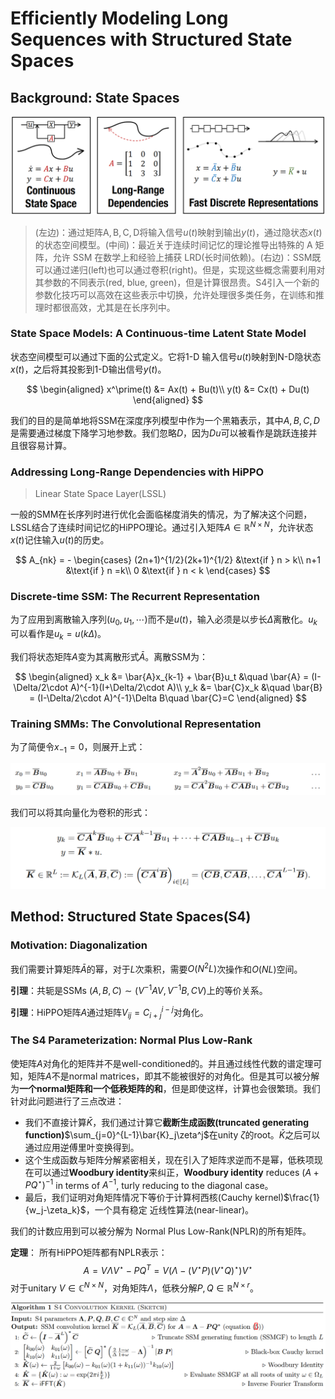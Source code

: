# Efficiently Modeling Long Sequences with Structured State Spaces

## Background: State Spaces

![1](1.png)

> (左边)：通过矩阵$\mathrm{A,B,C,D}$将输入信号$u(t)$映射到输出$y(t)$，通过隐状态$x(t)$的状态空间模型。(中间)：最近关于连续时间记忆的理论推导出特殊的 A 矩阵，允许 SSM 在数学上和经验上捕获 LRD(长时间依赖)。(右边)：SSM既可以通过递归(left)也可以通过卷积(right)。但是，实现这些概念需要利用对其参数的不同表示(red, blue, green)，但是计算很昂贵。S4引入一个新的参数化技巧可以高效在这些表示中切换，允许处理很多类任务，在训练和推理时都很高效，尤其是在长序列中。

### State Space Models: A Continuous-time Latent State Model

状态空间模型可以通过下面的公式定义。它将1-D 输入信号$u(t)$映射到N-D隐状态$x(t)$，之后将其投影到1-D输出信号$y(t)$。

$$
\begin{aligned}
    x^\prime(t) &= Ax(t) + Bu(t)\\
    y(t) &= Cx(t) + Du(t)
\end{aligned}
$$

我们的目的是简单地将SSM在深度序列模型中作为一个黑箱表示，其中$A,B,C,D$是需要通过梯度下降学习地参数。我们忽略$D$，因为$Du$可以被看作是跳跃连接并且很容易计算。

### Addressing Long-Range Dependencies with HiPPO

> Linear State Space Layer(LSSL)

一般的SMM在长序列时进行优化会面临梯度消失的情况，为了解决这个问题，LSSL结合了连续时间记忆的HiPPO理论。通过引入矩阵$A \in \mathbb{R}^{N\times N}$，允许状态$x(t)$记住输入$u(t)$的历史。

$$
A_{nk} = - \begin{cases}
    (2n+1)^{1/2}(2k+1)^{1/2} &\text{if } n > k\\
    n+1 &\text{if } n =k\\
    0 &\text{if } n < k
\end{cases}
$$

### Discrete-time SSM: The Recurrent Representation

为了应用到离散输入序列$(u_0,u_1,\cdots)$而不是$u(t)$，输入必须是以步长$\Delta$离散化。$u_k$可以看作是$u_k = u(k\Delta)$。

我们将状态矩阵$A$变为其离散形式$\bar{A}$。离散SSM为：

$$
\begin{aligned}
    x_k &= \bar{A}x_{k-1} + \bar{B}u_t &\quad \bar{A} = (I-\Delta/2\cdot A)^{-1}(I+\Delta/2\cdot A)\\
    y_k &= \bar{C}x_k &\quad \bar{B} = (I-\Delta/2\cdot A)^{-1}\Delta B\quad \bar{C}=C
\end{aligned}
$$

### Training SMMs: The Convolutional Representation

为了简便令$x_{-1}=0$，则展开上式：

![2](2.png)

我们可以将其向量化为卷积的形式：

![3](3.png)

## Method: Structured State Spaces(S4)

### Motivation: Diagonalization

我们需要计算矩阵$\bar{A}$的幂，对于$L$次乘积，需要$O(N^2L)$次操作和$O(NL)$空间。

**引理**：共轭是SSMs $(A,B,C)\sim (V^{-1}AV, V^{-1}B,CV)$上的等价关系。

**引理**：HiPPO矩阵$A$通过矩阵$V_{ij} = C_{i+j}^{i-j}$对角化。

### The S4 Parameterization: Normal Plus Low-Rank

使矩阵$A$对角化的矩阵并不是well-conditioned的。并且通过线性代数的谱定理可知，矩阵$A$不是normal matrices，即其不能被很好的对角化。但是其可以被分解为**一个normal矩阵和一个低秩矩阵的和**，但是即使这样，计算也会很繁琐。我们针对此问题进行了三点改进：

+ 我们不直接计算$\bar{K}$，我们通过计算它**截断生成函数(truncated generating function)**$\sum_{j=0}^{L-1}\bar{K}_j\zeta^j$在unity $\zeta$的root。$\bar{K}$之后可以通过应用逆傅里叶变换得到。
+ 这个生成函数与矩阵分解紧密相关，现在引入了矩阵求逆而不是幂，低秩项现在可以通过**Woodbury identity**来纠正，**Woodbury identity** reduces $(A+PQ^\star)^{-1}$ in terms of $A^{-1}$, turly reducing to the diagonal case。
+ 最后，我们证明对角矩阵情况下等价于计算柯西核(Cauchy kernel)$\frac{1}{w_j-\zeta_k}$，一个具有稳定 近线性算法(near-linear)。

我们的计数应用到可以被分解为 Normal Plus Low-Rank(NPLR)的所有矩阵。

**定理**： 所有HiPPO矩阵都有NPLR表示：
$$
A = V\Lambda V^\star - PQ^T = V(\Lambda - (V^\star P)(V^\star Q)^\star)V^\star
$$
对于unitary $V \in \mathbb{C}^{N\times N}$，对角矩阵$\Lambda$，低秩分解$P,Q\in \mathbb{R}^{N\times r}$。

![4](4.png)
